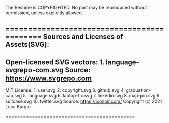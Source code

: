 The Resume is COPYRIGHTED.
No part may be reproduced without permission, unless explicitly allowed.

===========================================
Sources and Licenses of Assets(SVG):
-------------------------------------------
Open-licensed SVG vectors:
    1. language-svgrepo-com.svg
    Source:  https://www.svgrepo.com
-------------------------------------------
MIT License:
    1. user.svg
    2. copyright.svg
    3. github.svg
    4. graduation-cap.svg
    5. language.svg
    6. laptop-fix.svg
    7. linkedin.svg
    8. map-pin.svg
    9. suitcase.svg
    10. twitter.svg
    Source: https://iconoir.com/
    Copyright (c) 2021 Luca Burgio

============================================